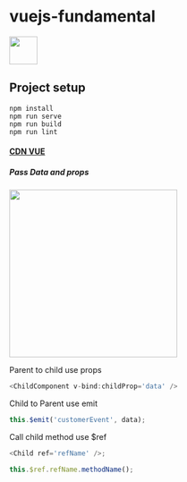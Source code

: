 # vuejs-fundamental

<img  src="https://vuejs.org/images/logo.svg" width="50" />

## Project setup

```
npm install
npm run serve
npm run build
npm run lint
```

#### [CDN VUE](vue_cdn)

##### Pass Data and props

<img  src="https://stopbyte.com/uploads/default/original/1X/50272ddef244584f7bb0f28c65bf7d29c725f4b1.png" width="300" />

Parent to child use props

```javascript
<ChildComponent v-bind:childProp='data' />
```

Child to Parent use emit

```javascript
this.$emit('customerEvent', data);
```

Call child method use $ref

```javascript
<Child ref='refName' />;

this.$ref.refName.methodName();
```
